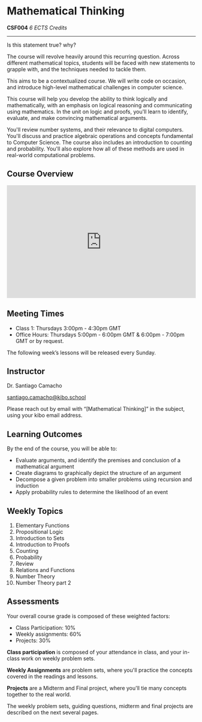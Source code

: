 # Mathematical Thinking

**CSF004**
_6 ECTS Credits_

---

Is this statement true? why?

The course will revolve heavily around this recurring question. Across different mathematical topics, students will be faced with new statements to grapple with, and the techniques needed to tackle them.

This aims to be a contextualized course. We will write code on occasion, and introduce high-level mathematical challenges in computer science.

This course will help you develop the ability to think logically and mathematically, with an emphasis on logical reasoning and communicating using mathematics. In the unit on logic and proofs, you'll learn to identify, evaluate, and make convincing mathematical arguments.

You'll review number systems, and their relevance to digital computers. You'll discuss and practice algebraic operations and concepts fundamental to Computer Science. The course also includes an introduction to counting and probability.  You'll also explore how all of these methods are used in real-world computational problems.

## Course Overview

<div style="position: relative; padding-bottom: 59.73451327433629%; height: 0;"><iframe src="https://youtube.com/embed/XtskO_ON1LM" frameborder="0" webkitallowfullscreen mozallowfullscreen allowfullscreen style="position: absolute; top: 0; left: 0; width: 100%; height: 100%;"></iframe></div>

## Meeting Times

* Class 1: Thursdays 3:00pm - 4:30pm GMT
* Office Hours: Thursdays 5:00pm - 6:00pm GMT & 6:00pm - 7:00pm GMT or by request.

The following week’s lessons will be released every Sunday.

## Instructor

Dr. Santiago Camacho 

[santiago.camacho@kibo.school](mailto:santiago.camacho@kibo.school)

Please reach out by email with “[Mathematical Thinking]” in the subject, using your kibo email address.

## Learning Outcomes

By the end of the course, you will be able to:
* Evaluate arguments, and identify the premises and conclusion of a mathematical argument 
* Create diagrams to graphically depict the structure of an argument 
* Decompose a given problem into smaller problems using recursion and induction
* Apply probability rules to determine the likelihood of an event

## Weekly Topics

1. Elementary Functions
2. Propositional Logic
3. Introduction to Sets
4. Introduction to Proofs
5. Counting
6. Probability
7. Review
8. Relations and Functions
9. Number Theory
10. Number Theory part 2

## Assessments

Your overall course grade is composed of these weighted factors:

* Class Participation: 10%
* Weekly assignments: 60%
* Projects: 30%

**Class participation** is composed of your attendance in class, and your
in-class work on weekly problem sets.

**Weekly Assignments** are problem sets, where you'll practice the concepts
covered in the readings and lessons.

**Projects** are a Midterm and Final project, where you'll tie many concepts
together to the real world.

The weekly problem sets, guiding questions, midterm and final
projects are described on the next several pages.
